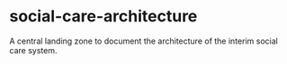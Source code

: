 # social-care-architecture
A central landing zone to document the architecture of the interim social care system.
